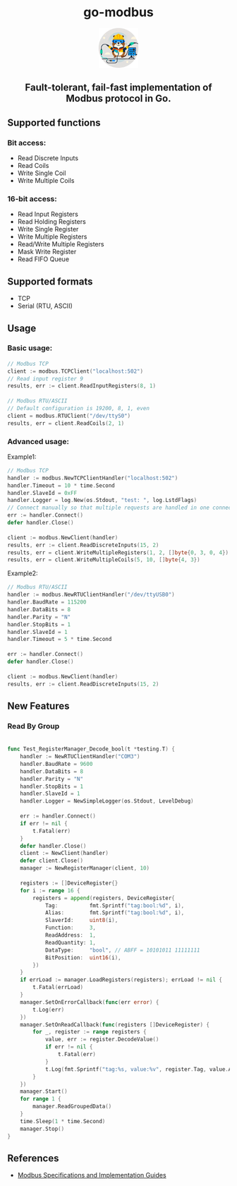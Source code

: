 <div style="text-align: center;">
  <h1>go-modbus</h1>
  <img src="./readme/logo.png" alt="logo" width="90px">
  <h2>Fault-tolerant, fail-fast implementation of Modbus protocol in Go.</h2>
</div>


## Supported functions
### Bit access:
*   Read Discrete Inputs
*   Read Coils
*   Write Single Coil
*   Write Multiple Coils

### 16-bit access:
*   Read Input Registers
*   Read Holding Registers
*   Write Single Register
*   Write Multiple Registers
*   Read/Write Multiple Registers
*   Mask Write Register
*   Read FIFO Queue

## Supported formats
*   TCP
*   Serial (RTU, ASCII)

## Usage
### Basic usage:
```go
// Modbus TCP
client := modbus.TCPClient("localhost:502")
// Read input register 9
results, err := client.ReadInputRegisters(8, 1)

// Modbus RTU/ASCII
// Default configuration is 19200, 8, 1, even
client = modbus.RTUClient("/dev/ttyS0")
results, err = client.ReadCoils(2, 1)
```

### Advanced usage:
Example1:
```go
// Modbus TCP
handler := modbus.NewTCPClientHandler("localhost:502")
handler.Timeout = 10 * time.Second
handler.SlaveId = 0xFF
handler.Logger = log.New(os.Stdout, "test: ", log.LstdFlags)
// Connect manually so that multiple requests are handled in one connection session
err := handler.Connect()
defer handler.Close()

client := modbus.NewClient(handler)
results, err := client.ReadDiscreteInputs(15, 2)
results, err = client.WriteMultipleRegisters(1, 2, []byte{0, 3, 0, 4})
results, err = client.WriteMultipleCoils(5, 10, []byte{4, 3})
```

Example2:

```go
// Modbus RTU/ASCII
handler := modbus.NewRTUClientHandler("/dev/ttyUSB0")
handler.BaudRate = 115200
handler.DataBits = 8
handler.Parity = "N"
handler.StopBits = 1
handler.SlaveId = 1
handler.Timeout = 5 * time.Second

err := handler.Connect()
defer handler.Close()

client := modbus.NewClient(handler)
results, err := client.ReadDiscreteInputs(15, 2)
```

## New Features
### Read By Group
```go

func Test_RegisterManager_Decode_bool(t *testing.T) {
	handler := NewRTUClientHandler("COM3")
	handler.BaudRate = 9600
	handler.DataBits = 8
	handler.Parity = "N"
	handler.StopBits = 1
	handler.SlaveId = 1
	handler.Logger = NewSimpleLogger(os.Stdout, LevelDebug)

	err := handler.Connect()
	if err != nil {
		t.Fatal(err)
	}
	defer handler.Close()
	client := NewClient(handler)
	defer client.Close()
	manager := NewRegisterManager(client, 10)

	registers := []DeviceRegister{}
	for i := range 16 {
		registers = append(registers, DeviceRegister{
			Tag:          fmt.Sprintf("tag:bool:%d", i),
			Alias:        fmt.Sprintf("tag:bool:%d", i),
			SlaverId:     uint8(i),
			Function:     3,
			ReadAddress:  1,
			ReadQuantity: 1,
			DataType:     "bool", // ABFF = 10101011 11111111
			BitPosition:  uint16(i),
		})
	}
	if errLoad := manager.LoadRegisters(registers); errLoad != nil {
		t.Fatal(errLoad)
	}
	manager.SetOnErrorCallback(func(err error) {
		t.Log(err)
	})
	manager.SetOnReadCallback(func(registers []DeviceRegister) {
		for _, register := range registers {
			value, err := register.DecodeValue()
			if err != nil {
				t.Fatal(err)
			}
			t.Log(fmt.Sprintf("tag:%s, value:%v", register.Tag, value.AsType))
		}
	})
	manager.Start()
	for range 1 {
		manager.ReadGroupedData()
	}
	time.Sleep(1 * time.Second)
	manager.Stop()
}
```

## References

-   [Modbus Specifications and Implementation Guides](http://www.modbus.org/specs.php)
